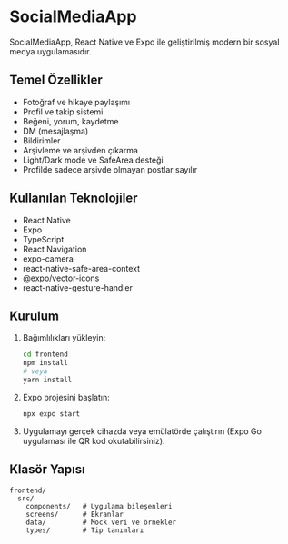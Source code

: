 # SocialMediaApp

SocialMediaApp, React Native ve Expo ile geliştirilmiş modern bir sosyal medya uygulamasıdır.

## Temel Özellikler

- Fotoğraf ve hikaye paylaşımı
- Profil ve takip sistemi
- Beğeni, yorum, kaydetme
- DM (mesajlaşma)
- Bildirimler
- Arşivleme ve arşivden çıkarma
- Light/Dark mode ve SafeArea desteği
- Profilde sadece arşivde olmayan postlar sayılır

## Kullanılan Teknolojiler

- React Native
- Expo
- TypeScript
- React Navigation
- expo-camera
- react-native-safe-area-context
- @expo/vector-icons
- react-native-gesture-handler

## Kurulum

1. Bağımlılıkları yükleyin:

   ```sh
   cd frontend
   npm install
   # veya
   yarn install
   ```

2. Expo projesini başlatın:

   ```sh
   npx expo start
   ```

3. Uygulamayı gerçek cihazda veya emülatörde çalıştırın (Expo Go uygulaması ile QR kod okutabilirsiniz).

## Klasör Yapısı

```
frontend/
  src/
    components/   # Uygulama bileşenleri
    screens/      # Ekranlar
    data/         # Mock veri ve örnekler
    types/        # Tip tanımları
```
